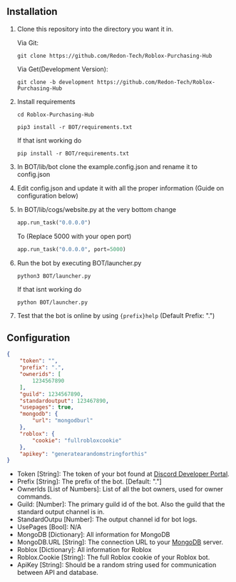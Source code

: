 ## Installation
1. Clone this repository into the directory you want it in.
    
    Via Git:
    ```shell
    git clone https://github.com/Redon-Tech/Roblox-Purchasing-Hub
    ```
    Via Get(Development Version):
    ```shell
    git clone -b development https://github.com/Redon-Tech/Roblox-Purchasing-Hub
    ```
2. Install requirements
    ```shell
    cd Roblox-Purchasing-Hub

    pip3 install -r BOT/requirements.txt
    ```
    If that isnt working do
    ```shell
    pip install -r BOT/requirements.txt
    ```
3. In BOT/lib/bot clone the example.config.json and rename it to config.json
4. Edit config.json and update it with all the proper information (Guide on configuration below)
5. In BOT/lib/cogs/website.py at the very bottom change
    ```python
    app.run_task("0.0.0.0")
    ```
    To (Replace 5000 with your open port)
    ```python
    app.run_task("0.0.0.0", port=5000)
    ```
6. Run the bot by executing BOT/launcher.py
    ```shell
    python3 BOT/launcher.py
    ```
    If that isnt working do
    ```shell
    python BOT/launcher.py
    ```
7. Test that the bot is online by using `{prefix}help` (Default Prefix: ".")

## Configuration
```json
{
    "token": "",
    "prefix": ".",
    "ownerids": [
        1234567890
    ],
    "guild": 1234567890,
    "standardoutput": 123467890,
    "usepages": true,
    "mongodb": {
        "url": "mongodburl"
    },
    "roblox": {
        "cookie": "fullrobloxcookie"
    },
    "apikey": "generatearandomstringforthis"
}
```

- Token [String]: The token of your bot found at [Discord Developer Portal](https://discord.com/developers).
- Prefix [String]: The prefix of the bot. [Default: "."]
- OwnerIds [List of Numbers]: List of all the bot owners, used for owner commands.
- Guild: [Number]: The primary guild id of the bot. Also the guild that the standard output channel is in.
- StandardOutpu [Number]: The output channel id for bot logs.
- UsePages [Bool]: N/A
- MongoDB [Dictionary]: All information for MongoDB
- MongoDB.URL [String]: The connection URL to your [MongoDB](https://www.mongodb.com/) server.
- Roblox [Dictionary]: All information for Roblox
- Roblox.Cookie [String]: The full Roblox cookie of your Roblox bot.
- ApiKey [String]: Should be a random string used for communication between API and database.
